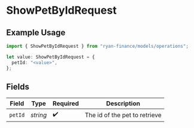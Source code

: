 # ShowPetByIdRequest

## Example Usage

```typescript
import { ShowPetByIdRequest } from "ryan-finance/models/operations";

let value: ShowPetByIdRequest = {
  petId: "<value>",
};
```

## Fields

| Field                         | Type                          | Required                      | Description                   |
| ----------------------------- | ----------------------------- | ----------------------------- | ----------------------------- |
| `petId`                       | *string*                      | :heavy_check_mark:            | The id of the pet to retrieve |